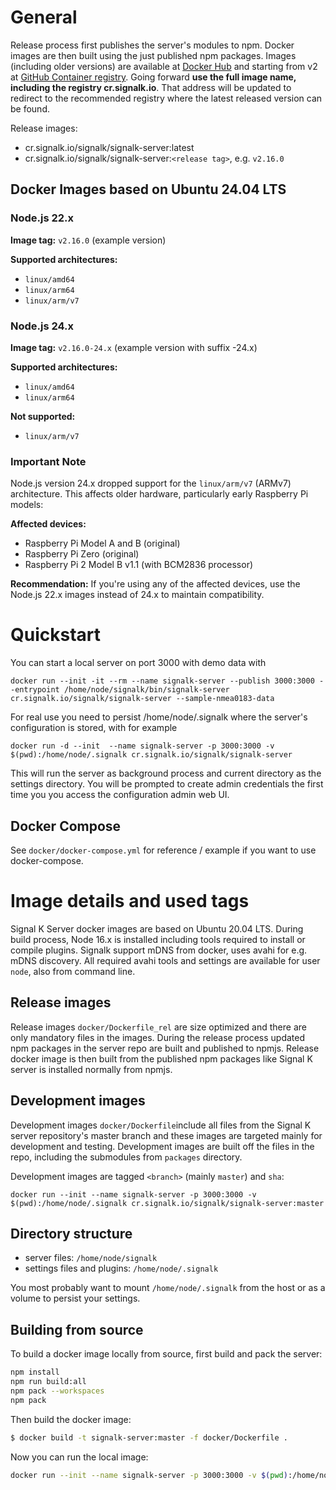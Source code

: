 # General

Release process first publishes the server's modules to npm. Docker images are then built using the just published npm packages. Images (including older versions) are available at [Docker Hub](https://hub.docker.com/r/signalk/signalk-server) and starting from v2 at [GitHub Container registry](https://github.com/orgs/SignalK/packages/container/package/signalk-server). Going forward **use the full image name, including the registry cr.signalk.io**. That address will be updated to redirect to the recommended registry where the latest released version can be found.

Release images:

- cr.signalk.io/signalk/signalk-server:latest
- cr.signalk.io/signalk/signalk-server:`<release tag>`, e.g. `v2.16.0`

## Docker Images based on Ubuntu 24.04 LTS

### Node.js 22.x
**Image tag:** `v2.16.0` (example version)

**Supported architectures:**
- `linux/amd64`
- `linux/arm64`
- `linux/arm/v7`

### Node.js 24.x
**Image tag:** `v2.16.0-24.x` (example version with suffix -24.x)

**Supported architectures:**
- `linux/amd64`
- `linux/arm64`

**Not supported:**
- `linux/arm/v7`

### Important Note

Node.js version 24.x dropped support for the `linux/arm/v7` (ARMv7) architecture. This affects older hardware, particularly early Raspberry Pi models:

**Affected devices:**
- Raspberry Pi Model A and B (original)
- Raspberry Pi Zero (original)
- Raspberry Pi 2 Model B v1.1 (with BCM2836 processor)

**Recommendation:** If you're using any of the affected devices, use the Node.js 22.x images instead of 24.x to maintain compatibility.

# Quickstart

You can start a local server on port 3000 with demo data with

```
docker run --init -it --rm --name signalk-server --publish 3000:3000 --entrypoint /home/node/signalk/bin/signalk-server cr.signalk.io/signalk/signalk-server --sample-nmea0183-data
```

For real use you need to persist /home/node/.signalk where the server's configuration is stored, with for example

```
docker run -d --init  --name signalk-server -p 3000:3000 -v $(pwd):/home/node/.signalk cr.signalk.io/signalk/signalk-server
```

This will run the server as background process and current directory as the settings directory. You will be prompted to create admin credentials the first time you you access the configuration admin web UI.

## Docker Compose

See `docker/docker-compose.yml` for reference / example if you want to use docker-compose.

# Image details and used tags

Signal K Server docker images are based on Ubuntu 20.04 LTS. During build process, Node 16.x is installed including tools required to install or compile plugins. Signalk support mDNS from docker, uses avahi for e.g. mDNS discovery. All required avahi tools and settings are available for user `node`, also from command line.

## Release images

Release images `docker/Dockerfile_rel` are size optimized and there are only mandatory files in the images. During the release process updated npm packages in the server repo are built and published to npmjs. Release docker image is then built from the published npm packages like Signal K server is installed normally from npmjs.

## Development images

Development images `docker/Dockerfile`include all files from the Signal K server repository's master branch and these images are targeted mainly for development and testing. Development images are built off the files in the repo, including the submodules from `packages` directory.

Development images are tagged `<branch>` (mainly `master`) and `sha`:

```
docker run --init --name signalk-server -p 3000:3000 -v $(pwd):/home/node/.signalk cr.signalk.io/signalk/signalk-server:master
```

## Directory structure

- server files: `/home/node/signalk`
- settings files and plugins: `/home/node/.signalk`

You most probably want to mount `/home/node/.signalk` from the host or as a volume to persist your settings.

## Building from source

To build a docker image locally from source, first build and pack the server:

```sh
npm install
npm run build:all
npm pack --workspaces
npm pack
```

Then build the docker image:

```sh
$ docker build -t signalk-server:master -f docker/Dockerfile .
```

Now you can run the local image:

```sh
docker run --init --name signalk-server -p 3000:3000 -v $(pwd):/home/node/.signalk signalk-server:master
```
